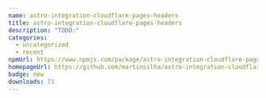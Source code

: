 ```yaml
---
name: astro-integration-cloudflare-pages-headers
title: astro-integration-cloudflare-pages-headers
description: "TODO:"
categories:
  - uncategorized
  - recent
npmUrl: https://www.npmjs.com/package/astro-integration-cloudflare-pages-headers
homepageUrl: https://github.com/martinsilha/astro-integration-cloudflare-pages-headers
badge: new
downloads: 73
---
```

